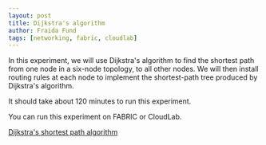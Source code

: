 ```yaml
---
layout: post
title: Dijkstra's algorithm
author: Fraida Fund
tags: [networking, fabric, cloudlab]
---
```


In this experiment, we will use Dijkstra's algorithm to find the shortest path from one node in a six-node topology, to all other nodes. We will then install routing rules at each node to implement the shortest-path tree produced by Dijkstra's algorithm.

It should take about 120 minutes to run this experiment.

You can run this experiment on FABRIC or CloudLab.

[Dijkstra's shortest path algorithm](https://witestlab.poly.edu/blog/dijkstras-shortest-path-algorithm/)
